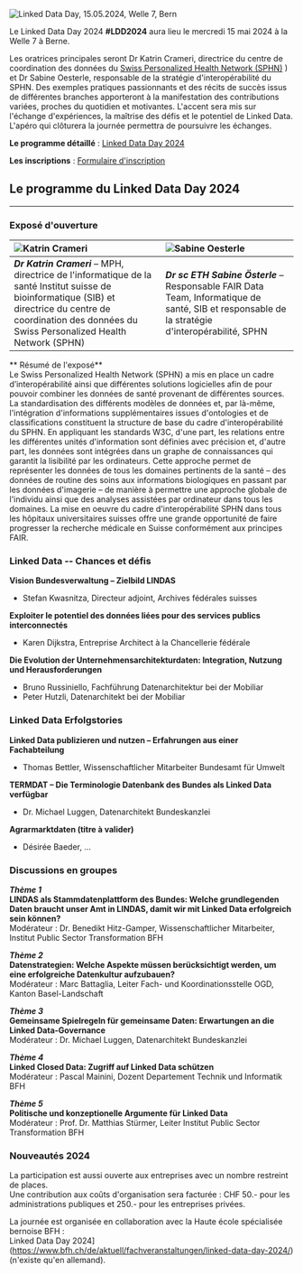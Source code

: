![Linked Data Day, 15.05.2024, Welle 7, Bern](/static-assets/img/linked-data-day-2024-fr.png)

Le Linked Data Day 2024 **#LDD2024** aura lieu le mercredi 15 mai 2024 à la Welle 7 à Berne.

Les oratrices principales seront Dr Katrin Crameri, directrice du centre de coordination des données du [Swiss Personalized Health Network (SPHN)](https://sphn.ch/de/home/) ) et Dr Sabine Oesterle, responsable de la stratégie d'interopérabilité du SPHN. Des exemples pratiques passionnants et des récits de succès issus de différentes branches apporteront à la manifestation des contributions variées, proches du quotidien et motivantes. L'accent sera mis sur l'échange d'expériences, la maîtrise des défis et le potentiel de Linked Data. L'apéro qui clôturera la journée permettra de poursuivre les échanges.

**Le programme détaillé** : [Linked Data Day 2024](/static-assets/img/Linked-Data-Day-2024-Programm.pdf)

**Les inscriptions** : [Formulaire d'inscription](https://www.ticketpark.ch/bfh/fr/show/6FE3E469-C3DA-43CE-9D27-731F651AA496)

## Le programme du Linked Data Day 2024
---

### Exposé d'ouverture

| ![Katrin Crameri](/static-assets/img/Katrin_250x250.jpg) | ![Sabine Oesterle](/static-assets/img/Sabine_Oe_250x250.jpg) |
|:---|:---|
| ***Dr Katrin Crameri*** – MPH, directrice de l'informatique de la santé Institut suisse de bioinformatique (SIB) et directrice du centre de coordination des données du Swiss Personalized Health Network (SPHN) | ***Dr sc ETH Sabine Österle*** – Responsable FAIR Data Team, Informatique de santé, SIB et responsable de la stratégie d'interopérabilité, SPHN|

** Résumé de l'exposé**   
Le Swiss Personalized Health Network (SPHN) a mis en place un cadre d’interopérabilité ainsi que différentes solutions logicielles afin de pour pouvoir combiner les données de santé provenant de différentes sources. La standardisation des différents modèles de données et, par là-même, l'intégration d'informations supplémentaires issues d'ontologies et de classifications constituent la structure de base du cadre d'interopérabilité du SPHN. En appliquant les standards W3C, d'une part, les relations entre les différentes unités d'information sont définies avec précision et, d'autre part, les données sont intégrées dans un graphe de connaissances qui garantit la lisibilité par les ordinateurs. Cette approche permet de représenter les données de tous les domaines pertinents de la santé – des données de routine des soins aux informations biologiques en passant par les données d'imagerie – de manière à permettre une approche globale de l'individu ainsi que des analyses assistées par ordinateur dans tous les domaines. La mise en oeuvre du cadre d'interopérabilité SPHN dans tous les hôpitaux universitaires suisses offre une grande opportunité de faire progresser la recherche médicale en Suisse conformément aux principes FAIR.

### Linked Data -- Chances et défis 
**Vision Bundesverwaltung – Zielbild LINDAS**
* Stefan Kwasnitza, Directeur adjoint, Archives fédérales suisses

**Exploiter le potentiel des données liées pour des services publics interconnectés**
* Karen Dijkstra, Entreprise Architect à la Chancellerie fédérale

**Die Evolution der Unternehmensarchitekturdaten: Integration, Nutzung und Herausforderungen**
* Bruno Russiniello, Fachführung Datenarchitektur bei der Mobiliar
* Peter Hutzli, Datenarchitekt bei der Mobiliar

### Linked Data Erfolgstories

**Linked Data publizieren und nutzen – Erfahrungen aus einer Fachabteilung**
* Thomas Bettler, Wissenschaftlicher Mitarbeiter Bundesamt für Umwelt

**TERMDAT – Die Terminologie Datenbank des Bundes als Linked Data verfügbar**
* Dr. Michael Luggen, Datenarchitekt Bundeskanzlei

**Agrarmarktdaten (titre à valider)**
* Désirée Baeder, ...

### Discussions en groupes

***Thème 1***   
**LINDAS als Stammdatenplattform des Bundes: Welche grundlegenden Daten braucht unser Amt in LINDAS, damit wir mit Linked Data erfolgreich sein können?**  
Modérateur : Dr. Benedikt Hitz-Gamper, Wissenschaftlicher Mitarbeiter, Institut Public Sector Transformation BFH

***Thème 2***   
**Datenstrategien: Welche Aspekte müssen berücksichtigt werden, um eine erfolgreiche Datenkultur aufzubauen?**  
Modérateur : Marc Battaglia, Leiter Fach- und Koordinationsstelle OGD, Kanton Basel-Landschaft

***Thème 3***   
**Gemeinsame Spielregeln für gemeinsame Daten: Erwartungen an die Linked Data-Governance**   
Modérateur : Dr. Michael Luggen, Datenarchitekt Bundeskanzlei  

***Thème 4***   
**Linked Closed Data: Zugriff auf Linked Data schützen**   
Modérateur : Pascal Mainini, Dozent Departement Technik und Informatik BFH  

***Thème 5***   
**Politische und konzeptionelle Argumente für Linked Data**   
Modérateur : Prof. Dr. Matthias Stürmer, Leiter Institut Public Sector Transformation BFH   

### Nouveautés 2024

La participation est aussi ouverte aux entreprises avec un nombre restreint de places.\
Une contribution aux coûts d'organisation sera facturée : CHF 50.- pour les administrations publiques et 250.- pour les entreprises privées.


La journée est organisée en collaboration avec la Haute école spécialisée bernoise BFH :\
Linked Data Day 2024](https://www.bfh.ch/de/aktuell/fachveranstaltungen/linked-data-day-2024/) (n'existe qu'en allemand).

